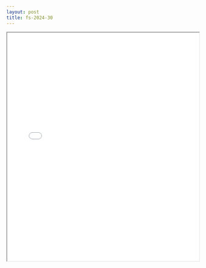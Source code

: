 ```yaml
---
layout: post
title: fs-2024-30
---
```


<div class="pdf-container">
<iframe src="/ea/assets/pdfs/misc/fs-2024-30.pdf" height="600" width="100%" allowFullScreen="true"></iframe>
</div>

